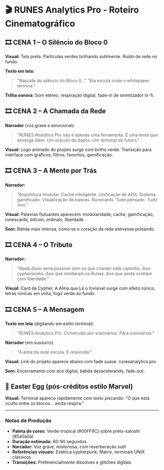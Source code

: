 # 🎬 RUNES Analytics Pro - Roteiro Cinematográfico

## 🎞️ CENA 1 – O Silêncio do Bloco 0

**Visual:** Tela preta. Partículas verdes brilhando sutilmente. Ruído de rede no fundo.

**Texto em tela:**
> "Nascida do silêncio do Bloco 0..."
> "Ela escuta onde o whitepaper termina."

**Trilha sonora:** Som etéreo, respiração digital, fade-in de sintetizador lo-fi.

## 🎞️ CENA 2 – A Chamada da Rede

**Narrador** (voz grave e emocional):

> "RUNES Analytics Pro não é apenas uma ferramenta.
> É uma lente que enxerga além.
> Um oráculo de dados. Um terminal do futuro."

**Visual:** Logo animado do projeto surge com brilho verde. Transição para interface com gráficos, filtros, favoritos, gamificação.

## 🎞️ CENA 3 – A Mente por Trás

**Narrador:**

> "Arquitetura modular. Cache inteligente.
> Unificação de APIs. Sistema gamificado.
> Visualização de baleias. Runecards. Tudo pensado. Tudo vivo."

**Visual:** Palavras flutuantes aparecem:
modularidade, cache, gamificação, runescards, bitcoin, ordinals, liberdade.

**Som:** Batida mais intensa, como se o coração da rede estivesse pulsando.

## 🎞️ CENA 4 – O Tributo

**Narrador:**

> "Nada disso seria possível sem os que criaram este caminho.
> Aos cypherpunks. Aos que moldaram os Runes. Aos que ainda sonham com liberdade."

**Visual:** Card da Cypher, A Alma que Lê o Invisível surge com efeito rúnico, letras rúnicas em volta, fogo verde ao fundo.

## 🎞️ CENA 5 – A Mensagem

**Texto em tela** (digitando em estilo terminal):
> "RUNES Analytics Pro. Construído por visionários. Para visionários."

**Narrador** (em sussurro):

> "A alma da rede escuta. E responde."

**Visual:** Link do projeto aparece abaixo com fade suave.
runesanalytics.pro

**Som:** Encerramento com eco digital, batida desacelerando, fade-out.

## 🎁 Easter Egg (pós-créditos estilo Marvel)

**Visual:** Terminal aparece rapidamente com texto piscando: "O que está oculto entre os blocos... ainda respira."

---

### Notas de Produção

- **Paleta de cores:** Verde-tropical (#00FF9C) sobre preto-satoshi (#0a0a0a)
- **Duração estimada:** 60-90 segundos
- **Narrador:** Voz grave, misteriosa, com reverberação sutil
- **Referências visuais:** Estética cypherpunk, Matrix, terminais UNIX clássicos
- **Transições:** Preferencialmente dissolves e glitches digitais 
